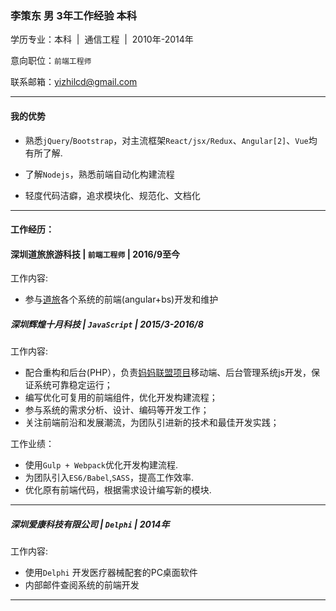 
### 李策东 男 3年工作经验 本科

<!-- <img src="http://static.yizhi.com/img/cd/20150224_1*1.jpg" style="float:left;margin-right:50px;width:150px;border-radius: 50%" alt=""> -->

学历专业：本科&nbsp; |&nbsp; 通信工程 &nbsp;|&nbsp; 2010年-2014年

意向职位：`前端工程师`

<!-- 意向地区：` 深圳 `、广州 -->

联系邮箱：[yizhilcd@gmail.com](mailto:yizhilcd@gmail.com)

---

#### 我的优势

- 熟悉`jQuery`/`Bootstrap`，对主流框架`React/jsx/Redux`、`Angular[2]`、`Vue`均有所了解.

- 了解`Nodejs`，熟悉前端自动化构建流程

- 轻度代码洁癖，追求模块化、规范化、文档化

---

#### 工作经历：

#### 深圳道旅旅游科技 | `前端工程师` | 2016/9至今
工作内容:
- 参与[道旅](//www.didatravel.com)各个系统的前端(angular+bs)开发和维护

##### 深圳辉煌十月科技 | `JavaScript` | 2015/3-2016/8

工作内容:
- 配合重构和后台(PHP），负责[妈妈联盟项目](//www.mamalianmeng.com.cn)移动端、后台管理系统js开发，保证系统可靠稳定运行；
- 编写优化可复用的前端组件，优化开发构建流程；
- 参与系统的需求分析、设计、编码等开发工作；
- 关注前端前沿和发展潮流，为团队引进新的技术和最佳开发实践；

工作业绩：
- 使用`Gulp + Webpack`优化开发构建流程.
- 为团队引入`ES6/Babel`,`SASS`，提高工作效率.
- 优化原有前端代码，根据需求设计编写新的模块.

---
##### 深圳爱康科技有限公司 | `Delphi` | 2014年

工作内容:
- 使用`Delphi` 开发医疗器械配套的PC桌面软件
- 内部邮件查阅系统的前端开发

---
